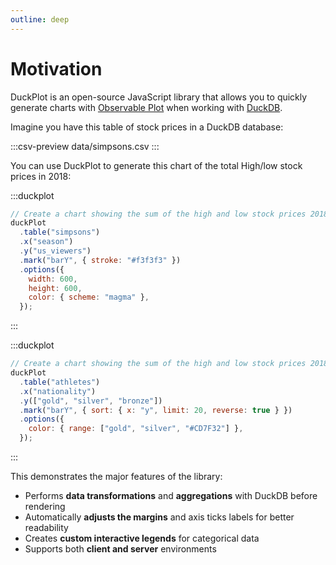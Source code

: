 ```yaml
---
outline: deep
---
```


# Motivation

DuckPlot is an open-source JavaScript library that allows you to quickly generate charts with
[Observable Plot](https://github.com/observablehq/plot) when working with
[DuckDB](https://duckdb.org/).

Imagine you have this table of stock prices in a DuckDB database:

:::csv-preview
data/simpsons.csv
:::

You can use DuckPlot to generate this chart of the total High/low stock prices in 2018:

:::duckplot

```js
// Create a chart showing the sum of the high and low stock prices 2018
duckPlot
  .table("simpsons")
  .x("season")
  .y("us_viewers")
  .mark("barY", { stroke: "#f3f3f3" })
  .options({
    width: 600,
    height: 600,
    color: { scheme: "magma" },
  });
```

:::

:::duckplot

```js
// Create a chart showing the sum of the high and low stock prices 2018
duckPlot
  .table("athletes")
  .x("nationality")
  .y(["gold", "silver", "bronze"])
  .mark("barY", { sort: { x: "y", limit: 20, reverse: true } })
  .options({
    color: { range: ["gold", "silver", "#CD7F32"] },
  });
```

:::

This demonstrates the major features of the library:

- Performs **data transformations** and **aggregations** with DuckDB before
  rendering
- Automatically **adjusts the margins** and axis ticks labels for better
  readability
- Creates **custom interactive legends** for categorical data
- Supports both **client and server** environments
